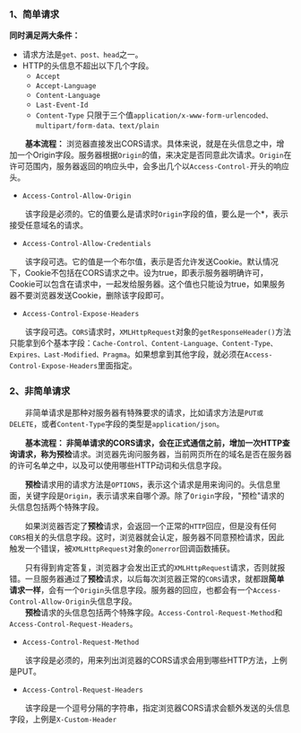 ### 1、简单请求
**同时满足两大条件：**
+ 请求方法是`get、post、head`之一。
+ HTTP的头信息不超出以下几个字段。
    + `Accept`
    + `Accept-Language`
    + `Content-Language`
    + `Last-Event-Id`
    + `Content-Type` 只限于三个值`application/x-www-form-urlencoded、multipart/form-data、text/plain`

&#8195;&#8195;**基本流程：** 浏览器直接发出CORS请求。具体来说，就是在头信息之中，增加一个Origin字段。服务器根据`Origin`的值，来决定是否同意此次请求。`Origin`在许可范围内，服务器返回的响应头中，会多出几个以`Access-Control-`开头的响应头。

+ `Access-Control-Allow-Origin`

&#8195;&#8195;该字段是必须的。它的值要么是请求时`Origin`字段的值，要么是一个*，表示接受任意域名的请求。

+ `Access-Control-Allow-Credentials`

&#8195;&#8195;该字段可选。它的值是一个布尔值，表示是否允许发送Cookie。默认情况下，Cookie不包括在CORS请求之中。设为true，即表示服务器明确许可，Cookie可以包含在请求中，一起发给服务器。这个值也只能设为true，如果服务器不要浏览器发送Cookie，删除该字段即可。

+ `Access-Control-Expose-Headers`

&#8195;&#8195;该字段可选。`CORS`请求时，`XMLHttpRequest`对象的`getResponseHeader()`方法只能拿到6个基本字段：`Cache-Control、Content-Language、Content-Type、Expires、Last-Modified、Pragma`。如果想拿到其他字段，就必须在`Access-Control-Expose-Headers`里面指定。

### 2、非简单请求

&#8195;&#8195;非简单请求是那种对服务器有特殊要求的请求，比如请求方法是`PUT或DELETE`，或者`Content-Type`字段的类型是`application/json`。<br>

&#8195;&#8195;**基本流程： **非简单请求的CORS请求，会在正式通信之前，增加一次HTTP查询请求，称为**预检**请求。浏览器先询问服务器，当前网页所在的域名是否在服务器的许可名单之中，以及可以使用哪些HTTP动词和头信息字段。<br> 

&#8195;&#8195;**预检**请求用的请求方法是`OPTIONS`，表示这个请求是用来询问的。头信息里面，关键字段是`Origin`，表示请求来自哪个源。除了`Origin`字段，"预检"请求的头信息包括两个特殊字段。

&#8195;&#8195;如果浏览器否定了**预检**请求，会返回一个正常的`HTTP`回应，但是没有任何`CORS`相关的头信息字段。这时，浏览器就会认定，服务器不同意预检请求，因此触发一个错误，被`XMLHttpRequest`对象的`onerror`回调函数捕获。

&#8195;&#8195;只有得到肯定答复，浏览器才会发出正式的`XMLHttpRequest`请求，否则就报错。一旦服务器通过了**预检**请求，以后每次浏览器正常的`CORS`请求，就都跟**简单请求一样**，会有一个`Origin`头信息字段。服务器的回应，也都会有一个`Access-Control-Allow-Origin`头信息字段。<br>
&#8195;&#8195;**预检**请求的头信息包括两个特殊字段。`Access-Control-Request-Method`和`Access-Control-Request-Headers`。
+ `Access-Control-Request-Method`

&#8195;&#8195;该字段是必须的，用来列出浏览器的CORS请求会用到哪些HTTP方法，上例是PUT。

+ `Access-Control-Request-Headers`

&#8195;&#8195;该字段是一个逗号分隔的字符串，指定浏览器CORS请求会额外发送的头信息字段，上例是`X-Custom-Header`
